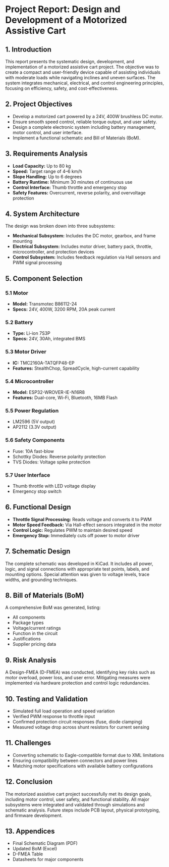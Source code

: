 # Project Report: Design and Development of a Motorized Assistive Cart

## 1. Introduction

This report presents the systematic design, development, and implementation of a motorized assistive cart project. The objective was to create a compact and user-friendly device capable of assisting individuals with moderate loads while navigating inclines and uneven surfaces. The system integrates mechanical, electrical, and control engineering principles, focusing on efficiency, safety, and cost-effectiveness.

## 2. Project Objectives

* Develop a motorized cart powered by a 24V, 400W brushless DC motor.
* Ensure smooth speed control, reliable torque output, and user safety.
* Design a complete electronic system including battery management, motor control, and user interface.
* Implement a functional schematic and Bill of Materials (BoM).

## 3. Requirements Analysis

* **Load Capacity:** Up to 80 kg
* **Speed:** Target range of 4–6 km/h
* **Slope Handling:** Up to 6 degrees
* **Battery Runtime:** Minimum 30 minutes of continuous use
* **Control Interface:** Thumb throttle and emergency stop
* **Safety Features:** Overcurrent, reverse polarity, and overvoltage protection

## 4. System Architecture

The design was broken down into three subsystems:

* **Mechanical Subsystem:** Includes the DC motor, gearbox, and frame mounting
* **Electrical Subsystem:** Includes motor driver, battery pack, throttle, microcontroller, and protection devices
* **Control Subsystem:** Includes feedback regulation via Hall sensors and PWM signal processing

## 5. Component Selection

### 5.1 Motor

* **Model:** Transmotec B86112-24
* **Specs:** 24V, 400W, 3200 RPM, 20A peak current

### 5.2 Battery

* **Type:** Li-ion 7S3P
* **Specs:** 24V, 30Ah, integrated BMS

### 5.3 Motor Driver

* **IC:** TMC2160A-TATQFP48-EP
* **Features:** StealthChop, SpreadCycle, high-current capability

### 5.4 Microcontroller

* **Model:** ESP32-WROVER-IE-N16R8
* **Features:** Dual-core, Wi-Fi, Bluetooth, 16MB Flash

### 5.5 Power Regulation

* LM2596 (5V output)
* AP2112 (3.3V output)

### 5.6 Safety Components

* Fuse: 10A fast-blow
* Schottky Diodes: Reverse polarity protection
* TVS Diodes: Voltage spike protection

### 5.7 User Interface

* Thumb throttle with LED voltage display
* Emergency stop switch

## 6. Functional Design

* **Throttle Signal Processing:** Reads voltage and converts it to PWM
* **Motor Speed Feedback:** Via Hall-effect sensors integrated in the motor
* **Control Logic:** Regulates PWM to maintain desired speed
* **Emergency Stop:** Immediately cuts off power to motor driver

## 7. Schematic Design

The complete schematic was developed in KiCad. It includes all power, logic, and signal connections with appropriate test points, labels, and mounting options. Special attention was given to voltage levels, trace widths, and grounding techniques.

## 8. Bill of Materials (BoM)

A comprehensive BoM was generated, listing:

* All components
* Package types
* Voltage/current ratings
* Function in the circuit
* Justifications
* Supplier pricing data

## 9. Risk Analysis

A Design-FMEA (D-FMEA) was conducted, identifying key risks such as motor overload, power loss, and user error. Mitigating measures were implemented via hardware protection and control logic redundancies.

## 10. Testing and Validation

* Simulated full load operation and speed variation
* Verified PWM response to throttle input
* Confirmed protection circuit responses (fuse, diode clamping)
* Measured voltage drop across shunt resistors for current sensing

## 11. Challenges

* Converting schematic to Eagle-compatible format due to XML limitations
* Ensuring compatibility between connectors and power lines
* Matching motor specifications with available battery configurations

## 12. Conclusion

The motorized assistive cart project successfully met its design goals, including motor control, user safety, and functional stability. All major subsystems were integrated and validated through simulations and schematic analysis. Future steps include PCB layout, physical prototyping, and firmware development.

## 13. Appendices

* Final Schematic Diagram (PDF)
* Updated BoM (Excel)
* D-FMEA Table
* Datasheets for major components
